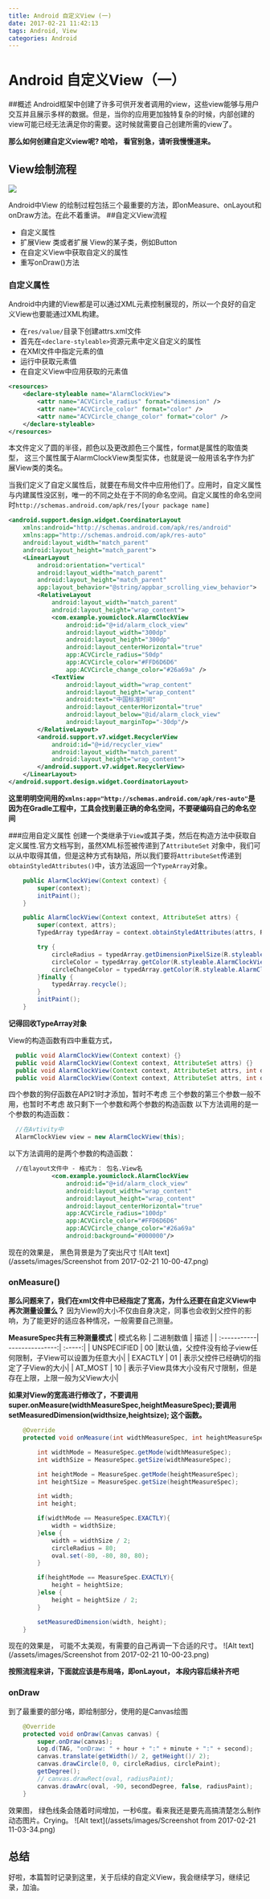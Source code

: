 ```yaml
---
title: Android 自定义View (一)
date: 2017-02-21 11:42:13
tags: Android, View
categories: Android
---
```

# Android 自定义View（一）

##概述
Android框架中创建了许多可供开发者调用的view，这些view能够与用户交互并且展示多样的数据。但是，当你的应用更加独特复杂的时候，内部创建的view可能已经无法满足你的需要。这时候就需要自己创建所需的view了。

**那么如何创建自定义view呢? 哈哈， 看官别急，请听我慢慢道来。**

## View绘制流程
<img src="https://camo.githubusercontent.com/2fff630a00a9a8a64a227601235984c6cb3b0fcb/687474703a2f2f7777342e73696e61696d672e636e2f6c617267652f30303558746469326a7731663633387772657537346a333066633068656161792e6a7067"/>

<!-- more -->
Android中View 的绘制过程包括三个最重要的方法，即onMeasure、onLayout和onDraw方法。在此不着重讲。
##自定义View流程
* 自定义属性
* 扩展View 类或者扩展 View的某子类，例如Button
* 在自定义View中获取自定义的属性
* 重写onDraw()方法

### 自定义属性
Android中内建的View都是可以通过XML元素控制展现的，所以一个良好的自定义View也要能通过XML构建。
* 在`res/value/`目录下创建attrs.xml文件
* 首先在`<declare-styleable>`资源元素中定义自定义的属性
* 在XMl文件中指定元素的值
* 运行中获取元素值
* 在自定义View中应用获取的元素值

``` xml
<resources>
    <declare-styleable name="AlarmClockView">
        <attr name="ACVCircle_radius" format="dimension" />
        <attr name="ACVCircle_color" format="color" />
        <attr name="ACVCircle_change_color" format="color" />
    </declare-styleable>
</resources>
```
本文件定义了圆的半径，颜色以及更改颜色三个属性，format是属性的取值类型， 这三个属性属于AlarmClockView类型实体，也就是说一般用该名字作为扩展View类的类名。

 当我们定义了自定义属性后，就要在布局文件中应用他们了。应用时，自定义属性与内建属性没区别，唯一的不同之处在于不同的命名空间。自定义属性的命名空间时`http://schemas.android.com/apk/res/[your package name]`

``` xml
<android.support.design.widget.CoordinatorLayout
    xmlns:android="http://schemas.android.com/apk/res/android"
    xmlns:app="http://schemas.android.com/apk/res-auto"
    android:layout_width="match_parent"
    android:layout_height="match_parent">
    <LinearLayout
        android:orientation="vertical"
        android:layout_width="match_parent"
        android:layout_height="match_parent"
        app:layout_behavior="@string/appbar_scrolling_view_behavior">
        <RelativeLayout
            android:layout_width="match_parent"
            android:layout_height="wrap_content">
            <com.example.youmiclock.AlarmClockView
                android:id="@+id/alarm_clock_view"
                android:layout_width="300dp"
                android:layout_height="300dp"
                android:layout_centerHorizontal="true"
                app:ACVCircle_radius="50dp"
                app:ACVCircle_color="#FFD6D6D6"
                app:ACVCircle_change_color="#26a69a" />
            <TextView
                android:layout_width="wrap_content"
                android:layout_height="wrap_content"
                android:text="中国标准时间"
                android:layout_centerHorizontal="true"
                android:layout_below="@id/alarm_clock_view"
                android:layout_marginTop="-30dp"/>
        </RelativeLayout>
        <android.support.v7.widget.RecyclerView
            android:id="@+id/recycler_view"
            android:layout_width="match_parent"
            android:layout_height="wrap_content">
        </android.support.v7.widget.RecyclerView>
    </LinearLayout>
</android.support.design.widget.CoordinatorLayout>
```
**这里明明空间用的`xmlns:app="http://schemas.android.com/apk/res-auto"`是因为在Gradle工程中，工具会找到最正确的命名空间，不要硬编码自己的命名空间**

###应用自定义属性
创建一个类继承于`View`或其子类，然后在构造方法中获取自定义属性.官方文档写到，虽然XML标签被传递到了`AttributeSet` 对象中，我们可以从中取得其值，但是这种方式有缺陷，所以我们要将`AttributeSet`传递到`obtainStyledAttributes()`中，该方法返回一个`TypeArray`对象。
``` java
    public AlarmClockView(Context context) {
        super(context);
        initPaint();
    }

    public AlarmClockView(Context context, AttributeSet attrs) {
        super(context, attrs);
        TypedArray typedArray = context.obtainStyledAttributes(attrs, R.styleable.AlarmClockView);

        try {
            circleRadius = typedArray.getDimensionPixelSize(R.styleable.AlarmClockView_ACVCircle_radius, 50);
            circleColor = typedArray.getColor(R.styleable.AlarmClockView_ACVCircle_color, Color.parseColor("#cfd8dc"));
            circleChangeColor = typedArray.getColor(R.styleable.AlarmClockView_ACVCircle_change_color, Color.BLACK);
        }finally {
            typedArray.recycle();
        }
        initPaint();
    }
```
**记得回收TypeArray对象**

View的构造函数有四中重载方式，

```java
  public void AlarmClockView(Context context) {}
  public void AlarmClockView(Context context, AttributeSet attrs) {}
  public void AlarmClockView(Context context, AttributeSet attrs, int defStyleAttr) {}
  public void AlarmClockView(Context context, AttributeSet attrs, int defStyleAttr, int defStyleRes) {}
```
四个参数的狗仔函数在API21时才添加，暂时不考虑
三个参数的第三个参数一般不用，也暂时不考虑
故只剩下一个参数和两个参数的构造函数
以下方法调用的是一个参数的构造函数：

``` java
  //在Avtivity中
  AlarmClockView view = new AlarmClockView(this);
```
以下方法调用的是两个参数的构造函数：

``` xml
  //在layout文件中 - 格式为： 包名.View名
            <com.example.youmiclock.AlarmClockView
                android:id="@+id/alarm_clock_view"
                android:layout_width="wrap_content"
                android:layout_height="wrap_content"
                android:layout_centerHorizontal="true"
                app:ACVCircle_radius="100dp"
                app:ACVCircle_color="#FFD6D6D6"
                app:ACVCircle_change_color="#26a69a"
                android:background="#000000"/>
```
现在的效果是， 黑色背景是为了突出尺寸
![Alt text](/assets/images/Screenshot from 2017-02-21 10-00-47.png)

### onMeasure()

**那么问题来了，我们在xml文件中已经指定了宽高，为什么还要在自定义View中再次测量设置么？**
因为View的大小不仅由自身决定，同事也会收到父控件的影响，为了能更好的适应各种情况，一般需要自己测量。

**MeasureSpec共有三种测量模式**
| 模式名称 |  二进制数值 | 描述 |
| :-----------| ---------------:| :-----:|
| UNSPECIFIED | 00 |默认值，父控件没有给子view任何限制，子View可以设置为任意大小|
| EXACTLY | 01 | 表示父控件已经确切的指定了子View的大小|
| AT_MOST | 10 | 表示子View具体大小没有尺寸限制，但是存在上限，上限一般为父View大小|

**如果对View的宽高进行修改了，不要调用super.onMeasure(widthMeasureSpec,heightMeasureSpec);要调用setMeasuredDimension(widthsize,heightsize); 这个函数。**

``` java
    @Override
    protected void onMeasure(int widthMeasureSpec, int heightMeasureSpec) {

        int widthMode = MeasureSpec.getMode(widthMeasureSpec);
        int widthSize = MeasureSpec.getSize(widthMeasureSpec);

        int heightMode = MeasureSpec.getMode(heightMeasureSpec);
        int heightSize = MeasureSpec.getSize(heightMeasureSpec);

        int width;
        int height;

        if(widthMode == MeasureSpec.EXACTLY){
            width = widthSize;
        }else {
            width = widthSize / 2;
            circleRadius = 80;
            oval.set(-80, -80, 80, 80);
        }

        if(heightMode == MeasureSpec.EXACTLY){
            height = heightSize;
        }else {
            height = heightSize / 2;
        }

        setMeasuredDimension(width, height);
    }
```
现在的效果是， 可能不太美观，有需要的自己再调一下合适的尺寸。
![Alt text](/assets/images/Screenshot from 2017-02-21 10-00-23.png)

**按照流程来讲，下面就应该是布局咯，即onLayout， 本段内容后续补齐吧**

### onDraw
到了最重要的部分咯，即绘制部分，使用的是Canvas绘图

```java
    @Override
    protected void onDraw(Canvas canvas) {
        super.onDraw(canvas);
        Log.d(TAG, "onDraw: " + hour + ":" + minute + ":" + second);
        canvas.translate(getWidth()/ 2, getHeight()/ 2);
        canvas.drawCircle(0, 0, circleRadius, circlePaint);
        getDegree();
        // canvas.drawRect(oval, radiusPaint);
        canvas.drawArc(oval, -90, secondDegree, false, radiusPaint);
    }
```
效果图， 绿色线条会随着时间增加，一秒6度。看来我还是要先高搞清楚怎么制作动态图片。Crying。
![Alt text](/assets/images/Screenshot from 2017-02-21 11-03-34.png)

## 总结
好啦，本篇暂时记录到这里，关于后续的自定义View，我会继续学习，继续记录，加油。